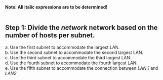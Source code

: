 **Note: All italic expressions are to be determined!**<br><br>
## Step 1: Divide the *network* network based on the number of hosts per subnet.
a. Use the first subnet to accommodate the largest LAN.<br>b. Use the second subnet to accommodate the second largest LAN.<br>c. Use the third subnet to accommodate the third largest LAN.<br>d. Use the fourth subnet to accommodate the fourth largest LAN.<br>e. Use the fifth subnet to accommodate the connection between *LAN 1* and *LAN2*

